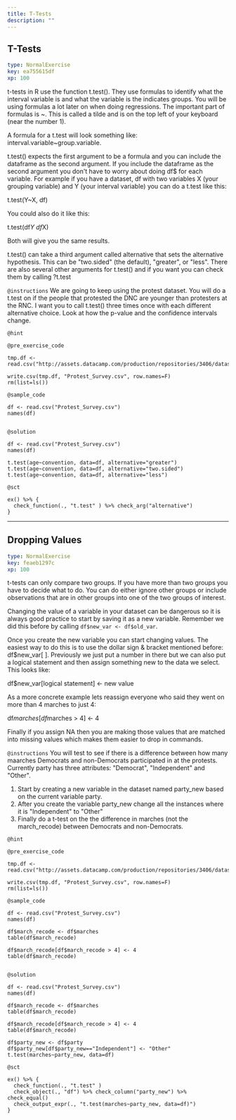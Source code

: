 ```yaml
---
title: T-Tests
description: ""
---
```


## T-Tests

```yaml
type: NormalExercise
key: ea755615df
xp: 100
```

t-tests in R use the function t.test(). They use formulas to identify what the interval variable is and what the variable is the indicates groups. You will be using formulas a lot later on when doing regressions. The important part of formulas is ~. This is called a tilde and is on the top left of your keyboard (near the number 1). 

A formula for a t.test will look something like: interval.variable~group.variable. 

t.test() expects the first argument to be a formula and you can include the dataframe as the second argument. If you include the dataframe as the second argument you don't have to worry about doing df$ for each variable. For example if you have a dataset, df with two variables X (your grouping variable) and Y (your interval variable) you can do a t.test like this: 

t.test(Y~X, df) 

You could also do it like this:

t.test(df$Y~df$X)

Both will give you the same results.   


t.test() can take a third argument called alternative that sets the alternative hypothesis. This can be "two.sided" (the default), "greater", or "less". There are also several other arguments for t.test() and if you want you can check them by calling ?t.test

`@instructions`
We are going to keep using the protest dataset. You will do a t.test on if the people that protested the DNC are younger than protesters at the RNC. I want you to call t.test() three times once with each different alternative choice. Look at how the p-value and the confidence intervals change.

`@hint`


`@pre_exercise_code`
```{r}
tmp.df <- read.csv("http://assets.datacamp.com/production/repositories/3406/datasets/41ae7a219de8ed396ebf3d49e6561a03fe27541a/protest_survey.csv")

write.csv(tmp.df, "Protest_Survey.csv", row.names=F)
rm(list=ls())

```

`@sample_code`
```{r}
df <- read.csv("Protest_Survey.csv")
names(df) 


```

`@solution`
```{r}
df <- read.csv("Protest_Survey.csv")
names(df) 

t.test(age~convention, data=df, alternative="greater")
t.test(age~convention, data=df, alternative="two.sided")
t.test(age~convention, data=df, alternative="less")
```

`@sct`
```{r}
ex() %>% {
  check_function(., "t.test" ) %>% check_arg("alternative")
}
```

---

## Dropping Values

```yaml
type: NormalExercise
key: feaeb1297c
xp: 100
```

t-tests can only compare two groups. If you have more than two groups you have to decide what to do. You can do either ignore other groups or include observations that are in other groups into one of the two groups of interest. 

Changing the value of a variable in your dataset can be dangerous so it is always good practice to start by saving it as a new variable. Remember we did this before by calling `df$new_var <- df$old_var`. 

Once you create the new variable you can start changing values. The easiest way to do this is to use the dollar sign & bracket mentioned before: df$new_var[ ]. Previously we just put a number in there but we can also put a logical statement and then assign something new to the data we select. This looks like:

df$new_var[logical statement] <- new value 

As a more concrete example lets reassign everyone who said they went on more than 4 marches to just 4:

df$marches[df$marches > 4] <- 4 

Finally if you assign NA then you are making those values that are matched into missing values which makes them easier to drop in commands.

`@instructions`
You will test to see if there is a difference between how many maarches Democrats and non-Democrats participated in at the protests. Currently party has three attributes: "Democrat", "Independent" and "Other". 

1. Start by creating a new variable in the dataset named party_new based on the current variable party. 
2. After you create the variable party_new change all the instances where it is "Independent" to "Other"
3. Finally do a t-test on the the difference in marches (not the march_recode) between Democrats and non-Democrats.

`@hint`


`@pre_exercise_code`
```{r}
tmp.df <- read.csv("http://assets.datacamp.com/production/repositories/3406/datasets/41ae7a219de8ed396ebf3d49e6561a03fe27541a/protest_survey.csv")

write.csv(tmp.df, "Protest_Survey.csv", row.names=F)
rm(list=ls())

```

`@sample_code`
```{r}
df <- read.csv("Protest_Survey.csv")
names(df) 

df$march_recode <- df$marches
table(df$march_recode)

df$march_recode[df$march_recode > 4] <- 4
table(df$march_recode)


```

`@solution`
```{r}
df <- read.csv("Protest_Survey.csv")
names(df) 

df$march_recode <- df$marches
table(df$march_recode)

df$march_recode[df$march_recode > 4] <- 4
table(df$march_recode)

df$party_new <- df$party
df$party_new[df$party_new=="Independent"] <- "Other"
t.test(marches~party_new, data=df)
```

`@sct`
```{r}
ex() %>% {
  check_function(., "t.test" )
  check_object(., "df") %>% check_column("party_new") %>% check_equal()
  check_output_expr(., "t.test(marches~party_new, data=df)")
}
```
